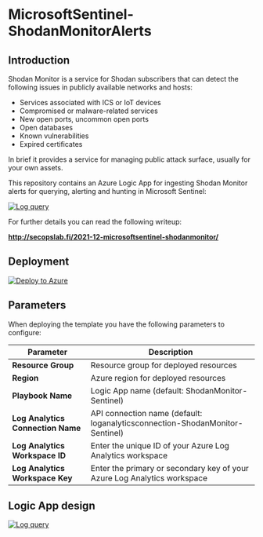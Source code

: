# MicrosoftSentinel-ShodanMonitorAlerts

## Introduction

Shodan Monitor is a service for Shodan subscribers that can detect the following issues in publicly available networks and hosts:
* Services associated with ICS or IoT devices
* Compromised or malware-related services
* New open ports, uncommon open ports
* Open databases
* Known vulnerabilities
* Expired certificates

In brief it provides a service for managing public attack surface, usually for your own assets.

This repository contains an Azure Logic App for ingesting Shodan Monitor alerts for querying, alerting and hunting in Microsoft Sentinel:

[![Log query](https://github.com/mikoiv/MicrosoftSentinel-ShodanMonitor/blob/main/Images/sentinel-logquery.png)](https://github.com/mikoiv/MicrosoftSentinel-ShodanMonitor/blob/main/Images/sentinel-logquery.png)

For further details you can read the following writeup: 

**http://secopslab.fi/2021-12-microsoftsentinel-shodanmonitor/**

## Deployment

[![Deploy to Azure](https://aka.ms/deploytoazurebutton)](https://portal.azure.com/#create/Microsoft.Template/uri/https%3A%2F%2Fraw.githubusercontent.com%2Fmikoiv%2FMicrosoftSentinel-ShodanMonitor%2Fmain%2Fazuredeploy.json)

## Parameters 

When deploying the template you have the following parameters to configure: 

 | Parameter  | Description |
| ------------- | ------------- |
| **Resource Group** | Resource group for deployed resources |
| **Region**| Azure region for deployed resources |
| **Playbook Name**  | Logic App name (default: ShodanMonitor-Sentinel) | 
| **Log Analytics Connection Name** | API connection name (default: loganalyticsconnection-ShodanMonitor-Sentinel)|
| **Log Analytics Workspace ID**|Enter the unique ID of your Azure Log Analytics workspace|
| **Log Analytics Workspace Key**|Enter the primary or secondary key of your Azure Log Analytics workspace|

## Logic App design

[![Log query](https://github.com/mikoiv/MicrosoftSentinel-ShodanMonitor/blob/main/Images/logicapp-designer-light.png)](https://github.com/mikoiv/MicrosoftSentinel-ShodanMonitor/blob/main/Images/logicapp-designer-light.png)
